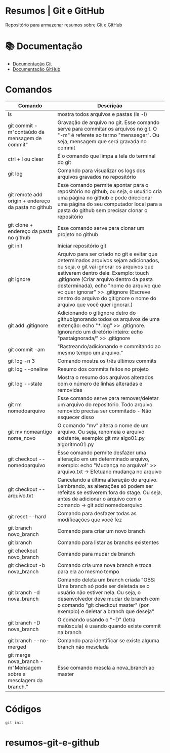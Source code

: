 # Resumos | Git e GitHub 

Repositório para armazenar resumos sobre Git e GitHub 

# 📚 Documentação

- [Documentação Git](https://git-scm.com/doc)
- [Documentação GitHub](https://docs.github.com/)

# Comandos

| Comando | Descrição |
|------|--------|
|ls | mostra todos arquivos e pastas (ls -l)|
|git commit -m"contaúdo da mensagem de commit" | Gravação de arquivo no git. Esse comando serve para commitar os arquivos no git. O "-m" é referete ao termo "mensseger". Ou seja, mensagem que será gravada no commit |
|ctrl + l ou clear | É o comando que limpa a tela do terminal do git|
|git log | Comando para visualizar os logs dos arquivos gravados no repositório|
|git remote add origin + endereço da pasta no github | Esse comando permite apontar para o repositório no github, ou seja, o usuário cria uma página no github e pode direcionar uma página do seu computador local para a pasta do github sem precisar clonar o repositório|
|git clone + endereço da pasta no github | Esse comando serve para clonar um projeto no github|
|git init | Iniciar repositório git|
|git ignore | Arquivo para ser criado no git e evitar que determinados arquivos sejam adicionados, ou seja, o git vai ignorar os arquivos que estiverem dentro dele. Exemplo: touch .gitignore (Criar arquivo dentro da pasta desterminada), echo "nome do arquivo que vc quer ignorar" >> .gitignore (Escreve dentro do arquivo do gitignore o nome do arquivo que você quer ignorar.) |
|git add .gitignore | Adicionando o gitignore detro do githubIgnorando todos os arquivos de uma extenção: echo "*.log" >> .gitignore. Ignorando um diretório inteiro: echo "pastaignorada/" >> .gitignore|
|git commit -am |"Rastreando/adicionando e commitando ao mesmo tempo um arquivo."|
|git log -n 3 |Comando mostra os três últimos commits|
|git log --oneline | Resumo dos commits feitos no projeto|
|git log --state | Mostra o resumo dos arquivos alterados com o número de linhas alteradas e removidas|
|git rm nomedoarquivo | Esse comando serve para remover/deletar um arquivo do repositório. Todo arquivo removido precisa ser commitado - Não esquecer disso|
|git mv nomeantigo nome_novo | O comando "mv" altera o nome de um arquivo. Ou seja, renomeia o arquivo existente, exemplo: git mv algo01.py algoritmo01.py|
|git checkout -- nomedoarquivo | Esse comando permite desfazer uma alteração em um determinado arquivo, exemplo: echo "Mudança no arquivo!" >> arquivo.txt -> Efetuano mudança no arquivo|
|git checkout -- arquivo.txt | Cancelando a última alteração do arquivo. Lembrando, as alterações só podem ser refeitas se estiverem fora do stage. Ou seja, antes de adicionar o arquivo com o comando -> git add nomedoarquivo|
|git reset --hard | Comando para desfazer todas as modificações que você fez|
|git branch novo_branch | Comando para criar um novo branch|
|git branch | Comando para listar as branchs existentes|
|git checkout novo_branch | Comando para mudar de branch|
|git checkout -b nova_branch | Comando cria uma nova branch e troca para ela ao mesmo tempo|
|git branch -d nova_branch | Comando deleta um branch criada "OBS: Uma branch só pode ser deletada se o usuário não estiver nela. Ou seja, o desenvolvedor deve mudar de branch com o comando "git checkout master" (por exemplo) e deletar a branch que deseja"|
|git branch -D nova_branch | O comando usando o "-D" (letra maiúscula) é usando quando existe commit na branch|
|git branch --no-merged | Comando para identificar se existe alguma branch não mesclada|
|git merge nova_branch -m"Mensagem sobre a mesclagem da branch." | Esse comando mescla a nova_branch ao master|


# Códigos
```
git init 
```
# resumos-git-e-github
